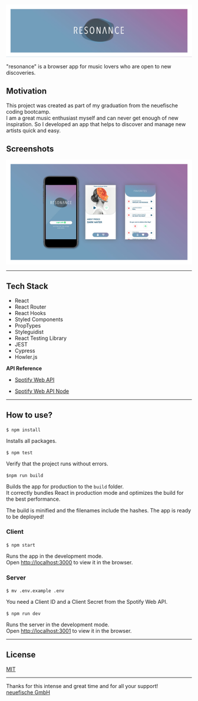 ![resonance-logo](client/src/assets/screenshots/resonance_header_small.jpg)

"resonance" is a browser app for music lovers who are open to new discoveries.

## Motivation

This project was created as part of my graduation from the neuefische coding bootcamp.\
I am a great music enthusiast myself and can never get enough of new inspiration. So I developed an app that helps to discover and manage new artists quick and easy.

## Screenshots

![resonance-mock](client/src/assets/screenshots/resonance_mock_small.jpg)

---
## Tech Stack 

- React
- React Router
- React Hooks
- Styled Components
- PropTypes
- Styleguidist
- React Testing Library
- JEST
- Cypress
- Howler.js

**API Reference**
- [Spotify Web API](https://developer.spotify.com/documentation/web-api/)

- [Spotify Web API Node](https://github.com/thelinmichael/spotify-web-api-node)

---
## How to use?

`$ npm install` 

Installs all packages.

`$ npm test` 

Verify that the project runs without errors.

`$npm run build`

Builds the app for production to the `build` folder.\
It correctly bundles React in production mode and optimizes the build for the best performance.

The build is minified and the filenames include the hashes. The app is ready to be deployed!

### **Client**

`$ npm start`

Runs the app in the development mode.\
Open [http://localhost:3000](http://localhost:3000) to view it in the browser.

### **Server**

`$ mv .env.example .env` 

You need a Client ID and a Client Secret from the Spotify Web API.

`$ npm run dev` 

Runs the server in the development mode.\
Open [http://localhost:3001](http://localhost:3001) to view it in the browser.

---
## License
[MIT](https://en.wikipedia.org/wiki/MIT_License#License_terms) 

---
Thanks for this intense and great time and for all your support!\
[neuefische GmbH ](https://github.com/neuefische)